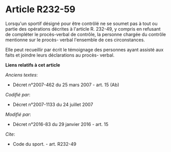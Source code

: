 # Article R232-59

Lorsqu'un sportif désigné pour être contrôlé ne se soumet pas à tout ou partie des opérations décrites à l'article R. 232-49,
y compris en refusant de compléter le procès-verbal de contrôle, la personne chargée du contrôle mentionne sur le procès-
verbal l'ensemble de ces circonstances.

Elle peut recueillir par écrit le témoignage des personnes ayant assisté aux faits et joindre leurs déclarations au procès-
verbal.

**Liens relatifs à cet article**

_Anciens textes_:

  - Décret n°2007-462 du 25 mars 2007 - art. 15 (Ab)

_Codifié par_:

  - Décret n°2007-1133 du 24 juillet 2007

_Modifié par_:

  - Décret n°2016-83 du 29 janvier 2016 - art. 15

_Cite_:

  - Code du sport. - art. R232-49
